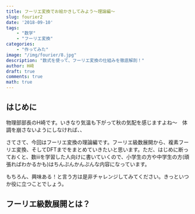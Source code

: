 ```yaml
---
title: フーリエ変換でお絵かきしてみよう〜理論編〜
slug: fourier2
date: '2018-09-10'
tags:
    - "数学"
    - "フーリエ変換"
categories:
    - "作ってみた"
image: "/img/fourier/8.jpg"
description: "数式を使って、フーリエ変換の仕組みを徹底解剖！"
author: H﨑
draft: true
comments: true
math: true
---
```


## はじめに

物理部部長のH崎です。いきなり気温も下がって秋の気配を感じますよね〜　体調を崩さないようにしなければ、、

さてさて、今回はフーリエ変換の理論編です。フーリエ級数展開から、複素フーリエ変換、そしてDFTまでをまとめていきたいと思います。ただ、はじめに断っておくと、数ⅲを学習した人向けに書いていくので、小学生の方や中学生の方(頑張ればわかるかも)はちんぷんかんぷんな内容になっています。  

もちろん、興味ある！と言う方は是非チャレンジしてみてください。きっといつか役に立つことでしょう。

## フーリエ級数展開とは？
